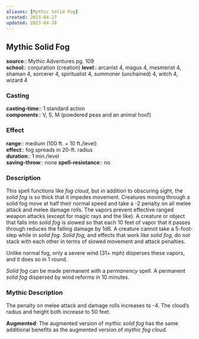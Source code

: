 ```yaml
---
aliases: [Mythic Solid Fog]
created: 2023-04-27
updated: 2023-04-28
---
```


## Mythic Solid Fog

**source**:: Mythic Adventures pg. 109  
**school**:: conjuration (creation)
**level**:: arcanist 4, magus 4, mesmerist 4, shaman 4, sorcerer 4, spiritualist 4, summoner (unchained) 4, witch 4, wizard 4

### Casting

**casting-time**:: 1 standard action  
**components**:: V, S, M (powdered peas and an animal hoof)

### Effect

**range**:: medium (100 ft. + 10 ft./level)  
**effect**:: fog spreads in 20-ft. radius  
**duration**:: 1 min./level  
**saving-throw**:: none
**spell-resistance**:: no

### Description

This spell functions like *fog cloud*, but in addition to obscuring sight, the *solid fog* is so thick that it impedes movement. Creatures moving through a solid fog move at half their normal speed and take a -2 penalty on all melee attack and melee damage rolls. The vapors prevent effective ranged weapon attacks (except for magic rays and the like). A creature or object that falls into *solid fog* is slowed so that each 10 feet of vapor that it passes through reduces the falling damage by 1d6. A creature cannot take a 5-foot-step while in *solid fog*. *Solid fog*, and effects that work like *solid fog*, do not stack with each other in terms of slowed movement and attack penalties.  
  
Unlike normal fog, only a severe wind (31+ mph) disperses these vapors, and it does so in 1 round.  
  
*Solid fog* can be made permanent with a *permanency* spell. A permanent *solid fog* dispersed by wind reforms in 10 minutes.

### Mythic Description

The penalty on melee attack and damage rolls increases to -4. The cloud’s radius and height both increase to 50 feet.  
  
**Augmented**: The augmented version of *mythic solid fog* has the same additional benefits as the augmented version of *mythic fog cloud*.
